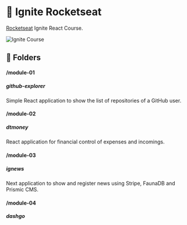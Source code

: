 # :rocket: Ignite Rocketseat

<a href="https://rocketseat.com.br/" target="_blank">Rocketseat</a> Ignite React Course.

![Ignite Course](github/ignite-react.png)

## :file_folder: Folders
#### /module-01
##### github-explorer
Simple React application to show the list of repositories of a GitHub user.

#### /module-02
##### dtmoney
React application for financial control of expenses and incomings.

#### /module-03
##### ignews
Next application to show and register news using Stripe, FaunaDB and Prismic CMS.

#### /module-04
##### dashgo
